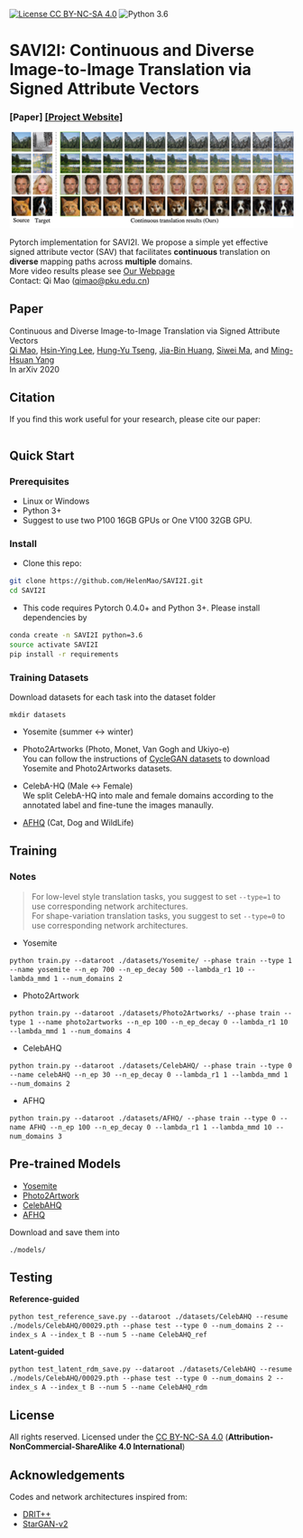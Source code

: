 [![License CC BY-NC-SA 4.0](https://img.shields.io/badge/license-CC4.0-blue.svg)](https://raw.githubusercontent.com/nvlabs/SPADE/master/LICENSE.md)
![Python 3.6](https://img.shields.io/badge/python-3.6-green.svg)


# SAVI2I: Continuous and Diverse Image-to-Image Translation via Signed Attribute Vectors
### [Paper] [[Project Website]](https://helenmao.github.io/SAVI2I/)
<img src='imgs/teaser.png' width="1200px">

Pytorch implementation for SAVI2I. We propose a simple yet effective signed attribute vector (SAV) that facilitates **continuous** translation on **diverse** mapping paths across **multiple** domains. 
<br>
More video results please see [Our Webpage](https://helenmao.github.io/SAVI2I/)
<br>
Contact: Qi Mao (qimao@pku.edu.cn)

## Paper
Continuous and Diverse Image-to-Image Translation via Signed Attribute Vectors<br>
[Qi Mao](https://sites.google.com/view/qi-mao/), [Hsin-Ying Lee](https://research.snap.com/team/hsin-ying-lee/), [Hung-Yu Tseng](https://sites.google.com/site/hytseng0509/), [Jia-Bin Huang](https://filebox.ece.vt.edu/~jbhuang/), [Siwei Ma](https://scholar.google.com/citations?user=y3YqlaUAAAAJ&hl=zh-CN), and [Ming-Hsuan Yang](http://faculty.ucmerced.edu/mhyang/)<br>
In arXiv 2020

## Citation
If you find this work useful for your research, please cite our paper:

```

```

## Quick Start
### Prerequisites
- Linux or Windows
- Python 3+
- Suggest to use two P100 16GB GPUs or One V100 32GB GPU.


### Install
- Clone this repo:
```bash
git clone https://github.com/HelenMao/SAVI2I.git
cd SAVI2I
```
- This code requires Pytorch 0.4.0+ and Python 3+. Please install dependencies by
```bash
conda create -n SAVI2I python=3.6
source activate SAVI2I
pip install -r requirements 
```

### Training Datasets
Download datasets for each task into the dataset folder
```
mkdir datasets
```
- Yosemite  (summer <-> winter) 
- Photo2Artworks (Photo, Monet, Van Gogh and Ukiyo-e) <br>
You can follow the instructions of [CycleGAN datasets](https://github.com/junyanz/pytorch-CycleGAN-and-pix2pix/blob/master/docs/datasets.md) to download Yosemite and Photo2Artworks datasets.

- CelebA-HQ (Male  <-> Female)  <br> 
We split CelebA-HQ into male and female domains according to the annotated label and fine-tune the images manaully. 
- [AFHQ](https://github.com/clovaai/stargan-v2/blob/master/README.md#animal-faces-hq-dataset-afhq)  (Cat, Dog and WildLife)

## Training

### Notes
> For low-level style translation tasks, you suggest to set ```--type=1``` to use corresponding network architectures. <br>
> For shape-variation translation tasks, you suggest to set ```--type=0``` to use corresponding network architectures.


- Yosemite
```
python train.py --dataroot ./datasets/Yosemite/ --phase train --type 1 --name yosemite --n_ep 700 --n_ep_decay 500 --lambda_r1 10 --lambda_mmd 1 --num_domains 2
```
- Photo2Artwork
```
python train.py --dataroot ./datasets/Photo2Artworks/ --phase train --type 1 --name photo2artworks --n_ep 100 --n_ep_decay 0 --lambda_r1 10 --lambda_mmd 1 --num_domains 4
```
- CelebAHQ
```
python train.py --dataroot ./datasets/CelebAHQ/ --phase train --type 0 --name celebAHQ --n_ep 30 --n_ep_decay 0 --lambda_r1 1 --lambda_mmd 1 --num_domains 2
```
- AFHQ
```
python train.py --dataroot ./datasets/AFHQ/ --phase train --type 0 --name AFHQ --n_ep 100 --n_ep_decay 0 --lambda_r1 1 --lambda_mmd 10 --num_domains 3
```


## Pre-trained Models
- [Yosemite](https://drive.google.com/file/d/1relOFLfOW0ACpr_u6DXgll7Qf6sLSstx/view?usp=sharing) 
- [Photo2Artwork](https://drive.google.com/file/d/1B1G_Ml-a0phvBG_ePlbwBOpT4hOk9X9h/view?usp=sharing)
- [CelebAHQ](https://drive.google.com/file/d/1x0sRX-QTQ3z5Eep-ROmX9wcAMHWIBT6j/view?usp=sharing)
- [AFHQ](https://drive.google.com/open?id=1tnDDolN-OMLG4BUNB6rPIjSXoP2FbXgw)

Download and save them into 
```
./models/
```

## Testing 
**Reference-guided**
```
python test_reference_save.py --dataroot ./datasets/CelebAHQ --resume ./models/CelebAHQ/00029.pth --phase test --type 0 --num_domains 2 --index_s A --index_t B --num 5 --name CelebAHQ_ref  
```
**Latent-guided** 
```
python test_latent_rdm_save.py --dataroot ./datasets/CelebAHQ --resume ./models/CelebAHQ/00029.pth --phase test --type 0 --num_domains 2 --index_s A --index_t B --num 5 --name CelebAHQ_rdm  
```


## License
All rights reserved.
Licensed under the [CC BY-NC-SA 4.0](https://creativecommons.org/licenses/by-nc-sa/4.0/legalcode) (**Attribution-NonCommercial-ShareAlike 4.0 International**)

## Acknowledgements
Codes and network architectures inspired from: <br>
- [DRIT++](https://github.com/HsinYingLee/MDMM)
- [StarGAN-v2](https://github.com/clovaai/stargan-v2)

